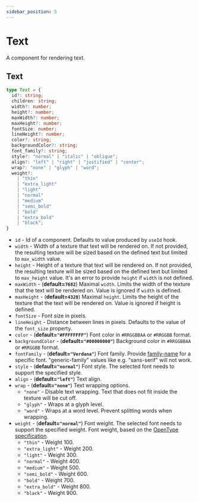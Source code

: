 ```yaml
---
sidebar_position: 5
---
```

# Text

A component for rendering text.

## Text
```typescript
type Text = {
  id?: string;
  children: string;
  width?: number;
  height?: number;
  maxWidth?: number;
  maxHeight?: number;
  fontSize: number;
  lineHeight?: number;
  color?: string;
  backgroundColor?: string;
  font_family?: string;
  style?: "normal" | "italic" | "oblique";
  align?: "left" | "right" | "justified" | "center";
  wrap?: "none" | "glyph" | "word";
  weight?: 
    | "thin"
    | "extra_light"
    | "light"
    | "normal"
    | "medium"
    | "semi_bold"
    | "bold"
    | "extra_bold"
    | "black";
}
```

- `id` - Id of a component. Defaults to value produced by `useId` hook.
- `width` - Width of a texture that text will be rendered on. If not provided, the resulting texture
  will be sized based on the defined text but limited to `max_width` value.
- `height` - Height of a texture that text will be rendered on. If not provided, the resulting texture
  will be sized based on the defined text but limited to `max_height` value.
  It's an error to provide `height` if `width` is not defined.
- `maxWidth` - (**default=`7682`**) Maximal `width`. Limits the width of the texture that the text will be rendered on.
  Value is ignored if `width` is defined.
- `maxHeight` - (**default=`4320`**) Maximal `height`. Limits the height of the texture that the text will be rendered on.
  Value is ignored if height is defined.
- `fontSize` - Font size in pixels.
- `lineHeight` - Distance between lines in pixels. Defaults to the value of the `font_size` property.
- `color` - (**default=`"#FFFFFFFF"`**) Font color in `#RRGGBBAA` or `#RRGGBB` format.
- `backgroundColor` - (**default=`"#00000000"`**) Background color in `#RRGGBBAA` or `#RRGGBB` format.
- `fontFamily` - (**default=`"Verdana"`**) Font family. Provide [family-name](https://www.w3.org/TR/2018/REC-css-fonts-3-20180920/#family-name-value)
  for a specific font. "generic-family" values like e.g. "sans-serif" will not work.
- `style` - (**default=`"normal"`**) Font style. The selected font needs to support the specified style.
- `align` - (**default=`"left"`**) Text align.
- `wrap` - (**default=`"none"`**) Text wrapping options.
  - `"none"` - Disable text wrapping. Text that does not fit inside the texture will be cut off.
  - `"glyph"` - Wraps at a glyph level.
  - `"word"` - Wraps at a word level. Prevent splitting words when wrapping.
- `weight` - (**default=`"normal"`**) Font weight. The selected font needs to support the specified weight. Font weight, based on the [OpenType specification](https://learn.microsoft.com/en-gb/typography/opentype/spec/os2#usweightclass).
  - `"thin"` - Weight 100.
  - `"extra_light"` - Weight 200.
  - `"light"` - Weight 300.
  - `"normal"` - Weight 400.
  - `"medium"` - Weight 500.
  - `"semi_bold"` - Weight 600.
  - `"bold"` - Weight 700.
  - `"extra_bold"` - Weight 800.
  - `"black"` - Weight 900.
